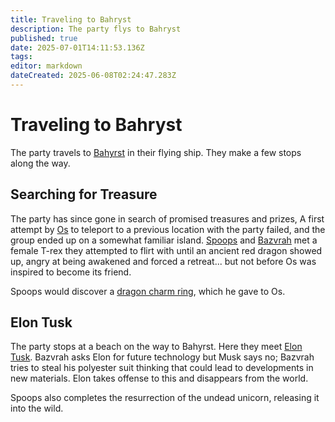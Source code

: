 ```yaml
---
title: Traveling to Bahryst
description: The party flys to Bahryst
published: true
date: 2025-07-01T14:11:53.136Z
tags: 
editor: markdown
dateCreated: 2025-06-08T02:24:47.283Z
---
```


# Traveling to Bahryst
The party travels to [Bahyrst](/locations/Mardun/Bahyrst) in their flying ship. They make a few stops along the way.


## Searching for Treasure
The party has since gone in search of promised treasures and prizes, A first attempt by [Os](/characters/os) to teleport to a previous location with the party failed, and the group ended up on a somewhat familiar island. [Spoops](/characters/spoops) and [Bazvrah](/characters/Bazvrah) met a female T-rex they attempted to flirt with until an ancient red dragon showed up, angry at being awakened and forced a retreat... but not before Os was inspired to become its friend. 

Spoops would discover a [dragon charm ring](/items/dragon-charm-ring), which he gave to Os.


## Elon Tusk
The party stops at a beach on the way to Bahyrst. Here they meet [Elon Tusk](/characters/elon-tusk). Bazvrah asks Elon for future technology but Musk says no; Bazvrah tries to steal his polyester suit thinking that could lead to developments in new materials. Elon takes offense to this and disappears from the world.

Spoops also completes the resurrection of the undead unicorn, releasing it into the wild. 



